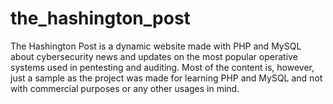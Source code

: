 # the_hashington_post
The Hashington Post is a dynamic website made with PHP and MySQL about cybersecurity news and updates on the most popular operative systems used in pentesting and auditing.
Most of the content is, however, just a sample as the project was made for learning PHP and MySQL and not with commercial purposes or any other usages in mind.

